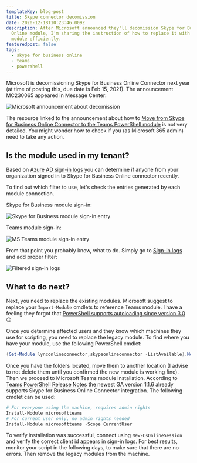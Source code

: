 ```yaml
---
templateKey: blog-post
title: Skype connector decomission
date: 2020-12-18T10:23:46.009Z
description: After Microsoft announced they'll decomission Skype for Business
  Online module, I'm sharing the instruction of how to replace it with new
  module efficiently.
featuredpost: false
tags:
  - skype for business online
  - teams
  - powershell
---
```

Microsoft is decomissioning Skype for Business Online Connector next year (at time of posting this, due date is Feb 15, 2021). The announcement MC230065 appeared in Message Center:

![Microsoft announcement about decomission](/img/skypeonlinedecom0.png "Microsoft announcement about decomission")

The resource linked to the announcement about how to [Move from Skype for Business Online Connector to the Teams PowerShell module](https://docs.microsoft.com/en-us/microsoftteams/teams-powershell-move-from-sfbo) is not very detailed. You might wonder how to check if you (as Microsoft 365 admin) need to take any action.

## Is the module used in my tenant?

Based on [Azure AD sign-in logs](https://portal.azure.com/#blade/Microsoft_AAD_IAM/ActiveDirectoryMenuBlade/SignIns) you can determine if anyone from your organization signed in to Skype for Business Online connector recently.

To find out which filter to use, let's check the entries generated by each module connection.

Skype for Business module sign-in:

![Skype for Business module sign-in entry](/img/skypeonlinedecom1.png "Skype for Business module sign-in entry")

Teams module sign-in:

![MS Teams module sign-in entry](/img/skypeonlinedecom2.png "MS Teams module sign-in entry")

From that point you probably know, what to do. Simply go to [Sign-in logs](https://portal.azure.com/#blade/Microsoft_AAD_IAM/ActiveDirectoryMenuBlade/SignIns) and add proper filter:

![Filtered sign-in logs](/img/skypeonlinedecom3.png "Filtered sign-in logs")

## What to do next?

Next, you need to replace the existing modules. Microsoft suggest to replace your `Import-Module` cmdlets to reference Teams module. I have a feeling they forgot that [PowerShell supports autoloading since version 3.0](https://docs.microsoft.com/en-us/powershell/module/microsoft.powershell.core/about/about_modules?view=powershell-7.1#module-auto-loading) 😉

Once you determine affected users and they know which machines they use for scripting, you need to replace the legacy module. To find where you have your module, use the following PowerShell cmdlet:

```powershell
(Get-Module lynconlineconnector,skypeonlineconnector -ListAvailable).ModuleBase
```

Once you have the folders located, move them to another location (I advise to not delete them until you confirmed the new module is working fine). Then we proceed to Microsoft Teams module installation. According to [Teams PowerShell Release Notes](https://docs.microsoft.com/en-gb/MicrosoftTeams/teams-powershell-release-notes) the newest GA version 1.1.6 already supports Skype for Business Online Connector integration. The following cmdlet can be used:

```powershell
# For everyone using the machine, requires admin rights
Install-Module microsoftteams
# For current user only, no admin rights needed
Install-Module microsoftteams -Scope CurrentUser
```

To verify installation was successful, connect using `New-CsOnlineSession` and verify the correct client id appears in sign-in logs. For best results, monitor your script in the following days, to make sure that there are no errors. Then remove the legacy modules from the machine.